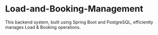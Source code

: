 # Load-and-Booking-Management
This backend system, built using Spring Boot and PostgreSQL, efficiently manages Load &amp; Booking operations. 
